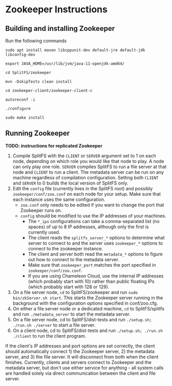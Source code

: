 # Zookeeper Instructions


## Building and installing Zookeeper
Run the following commands
```
sudo apt install maven libcppunit-dev default-jre default-jdk libconfig-dev

export JAVA_HOME=/usr/lib/jvm/java-11-openjdk-amd64/

cd SplitFS/zookeeper

mvn -DskipTests clean install

cd zookeeper-client/zookeeper-client-c

autoreconf -i

./configure

sudo make install

```

## Running Zookeeper
**TODO: instructions for replicated Zookeeper**

1. Compile SplitFS with the `CLIENT` or `SERVER` argument set to 1 on each node, depending on which role you would like that node to play. A node can only play one role. `SERVER` compiles SplitFS to run a file server at that node and `CLIENT` to run a client. The metadata server can be run on any machine regardless of compilation configuration. Setting both `CLIENT` and `SERVER` to 0 builds the local version of SplitFS only.
2. Edit the `config` file (currently lives in the SplitFS root) and possibly `zookeeper/conf/zoo.conf` on each node for your setup. Make sure that each instance uses the same configuration.
    - `zoo.conf` only needs to be edited if you want to change the port that Zookeeper runs on. 
    - `config` should be modified to use the IP addresses of your machines.
        - The `*_ips` configurations can take a comma-separated list (no spaces) of up to 8 IP addresses, although only the first is currently used.
        - The client reads the `splitfs_server_*` options to determine what server to connect to and the server uses `zookeeper_*` options to connect to the zookeeper instance. 
        - The client and server both read the `metadata_*` options to figure out how to connect to the metadata server.
        - Make sure that `zookeeper_port` matches the port specified in `zookeeper/conf/zoo.conf`. 
        - If you are using Chameleon Cloud, use the internal IP addresses (which probably start with 10) rather than public floating IPs (which probably start with 128 or 129).
3. On a file server node, `cd` to SplitFS/zookeeper and run `sudo bin/zkServer.sh start`. This starts the Zookeeper server running in the background with the configuration options specified in conf/zoo.cfg. 
4. On either a file server node or a dedicated machine, `cd` to SplitFS/splitfs and run `./metadata_server` to start the metadata server. 
5. On a file server node, cd to SplitFS/dist-tests and run `./setup.sh; ./run.sh ./server` to start a file server.
6. On a client node, cd to SplitFS/dist-tests and run `./setup.sh; ./run.sh ./client` to run the client program. 

If the client's IP addresses and port options are set correctly, the client should automatically connect 1) the Zookeeper server, 2) the metadata server, and 3) the file server. It will disconnect from both when the client finishes. Currently, clients and servers connect to Zookeeper and the metadata server, but don't use either service for anything - all system calls are handled solely via direct communication between the client and file server.

